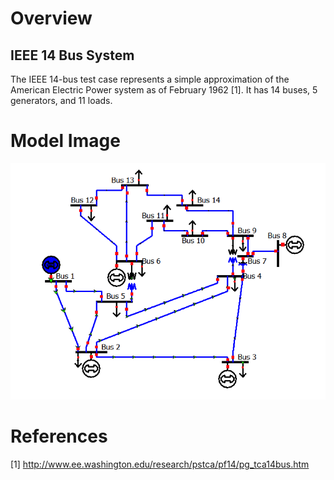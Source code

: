 # Overview
## IEEE 14 Bus System
The IEEE 14-bus test case represents a simple approximation of the American Electric Power system as of February 1962 [1]. It has 14 buses, 5 generators, and 11 loads.

# Model Image
![Model Image](assets/wscc14.png)

# References
[1] http://www.ee.washington.edu/research/pstca/pf14/pg_tca14bus.htm
